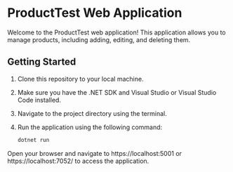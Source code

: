 
# ProductTest Web Application

Welcome to the ProductTest web application! This application allows you to manage products, including adding, editing, and deleting them.

## Getting Started

1. Clone this repository to your local machine.
2. Make sure you have the .NET SDK and Visual Studio or Visual Studio Code installed.
3. Navigate to the project directory using the terminal.
4. Run the application using the following command:

   ```bash
   dotnet run
   
Open your browser and navigate to https://localhost:5001 or https://localhost:7052/ to access the application.